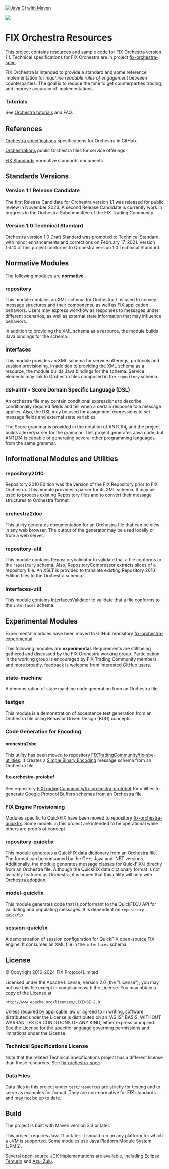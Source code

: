 [![Java CI with Maven](https://github.com/FIXTradingCommunity/fix-orchestra/actions/workflows/maven.yml/badge.svg)](https://github.com/FIXTradingCommunity/fix-orchestra/actions/workflows/maven.yml)

![](FIXorchestraLogo.png)

# FIX Orchestra Resources

This project contains resources and sample code for FIX Orchestra version 1.1. Technical specifications for FIX Orchestra are in project [fix-orchestra-spec](https://github.com/FIXTradingCommunity/fix-orchestra-spec).

FIX Orchestra is intended to provide a standard and some reference implementation for *machine readable rules of engagement* between counterparties. The goal is to reduce the time to get counterparties trading, and improve accuracy of implementations.

### Tutorials

See [Orchestra tutorials](https://github.com/FIXTradingCommunity/fix-orchestra/wiki) and FAQ.

## References

[Orchestra specifications](https://github.com/FIXTradingCommunity/fix-orchestra-spec) specifications for Orchestra in GitHub.

[Orchestrations](https://github.com/FIXTradingCommunity/orchestrations) public Orchestra files for service offerings

[FIX Standards](https://www.fixtrading.org/standards/) normative standards documents  

## Standards Versions

### Version 1.1 Release Candidate

The first Release Candidate for Orchestra version 1.1 was released for public review  in November 2023. A second Release Candidate is currently work in progress in the Orchestra Subcommittee of the FIX Trading Community.

### Version 1.0 Technical Standard

Orchestra version 1.0 Draft Standard was promoted to Technical Standard with minor enhancements and corrections on February 17, 2021. Version 1.6.10 of this project conforms to Orchestra version 1.0 Technical Standard.

## Normative Modules
The following modules are **normative**.

### repository
This module contains an XML schema for Orchestra. It is used to convey message structures and their components, as well as FIX application behaviors. Users may express workflow as responses to messages under different scenarios, as well as external state information that may influence behaviors.

In addition to providing the XML schema as a resource, the module builds Java bindings for the schema.

### interfaces

This module provides an XML schema for service offerings, protocols and session provisioning. In addition to providing the XML schema as a resource, the module builds Java bindings for the schema. Service elements may link to Orchestra files composed in the `repository` schema.

### dsl-antlr - Score Domain Specific Language (DSL)

An orchestra file may contain conditional expressions to describe conditionally required fields and tell when a certain response to a message applies. Also, the DSL may be used for assignment expressions to set message fields and external state variables.

The Score grammar is provided in the notation of ANTLR4, and the project builds a lexer/parser for the grammar. This project generates Java code, but ANTLR4 is capable of generating several other programming languages from the same grammar.

## Informational Modules and Utilities

### repository2010
Repository 2010 Edition was the version of the FIX Repository prior to FIX Orchestra. This module provides a parser for its XML schema. It may be used to process existing Repository files and to convert their message structures to Orchestra format.

### orchestra2doc
This utility generates documentation for an Orchestra file that can be view in any web browser. The output of the generator may be used locally or from a web server.

### repository-util

This module contains RepositoryValidator to validate that a file conforms to the `repository` schema. Also, RepositoryCompressor extracts slices of a repository file. An XSLT is provided to translate existing Repository 2010 Edition files to the Orchestra schema.

### interfaces-util

This module contains InterfacesValidator to validate that a file conforms to the `interfaces` schema.

## Experimental Modules

Experimental modules have been moved to GitHub repository [fix-orchestra-experimental](https://github.com/FIXTradingCommunity/fix-orchestra-experimental)

This following modules are **experimental**. Requirements are still being gathered and discussed by the FIX Orchestra working group. Participation in the working group is encouraged by FIX Trading Community members, and more broadly, feedback is welcome from interested GitHub users.

### state-machine
A demonstration of state machine code generation from an Orchestra file.

### testgen
This module is a demonstration of acceptance test generation from an Orchestra file using Behavior Driven Design (BDD) concepts.

### Code Generation for Encoding

#### orchestra2sbe

This utility has been moved to repository [FIXTradingCommunity/fix-sbe-utilities](https://github.com/FIXTradingCommunity/fix-sbe-utilities).
It creates a [Simple Binary Encoding](https://github.com/FIXTradingCommunity/fix-simple-binary-encoding) message schema from an Orchestra file.

#### fix-orchestra-protobuf
See repository [FIXTradingCommunity/fix-orchestra-protobuf](https://github.com/FIXTradingCommunity/fix-orchestra-protobuf) for utilities to generate
Google Protocol Buffers schemas from an Orchestra file.

### FIX Engine Provisioning

Modules specific to QuickFIX have been moved to repository [fix-orchestra-quickfix](https://github.com/FIXTradingCommunity/fix-orchestra-quickfix).
Some models in this project are intended to be operational while others are proofs of concept.

### repository-quickfix

This module generates a QuickFIX data dictionary from an Orchestra file. The format can be consumed by the C++, Java and .NET versions. Additionally, the module generates message classes for QuickFIX/J directly from an Orchestra file. Although the QuickFIX data dictionary format is not as richly featured as Orchestra, it is hoped that this utility will help with Orchestra adoption.

### model-quickfix
This module generates code that is conformant to the QuickFIX/J API for validating and populating messages. It is dependent on `repository-quickfix`.

### session-quickfix
A demonstration of session configuration for QuickFIX open-source FIX engine. It consumes an XML file in the `interfaces` schema.

## License
© Copyright 2016-2024 FIX Protocol Limited

Licensed under the Apache License, Version 2.0 (the "License");
you may not use this file except in compliance with the License.
You may obtain a copy of the License at

    http://www.apache.org/licenses/LICENSE-2.0

Unless required by applicable law or agreed to in writing, software
distributed under the License is distributed on an "AS IS" BASIS,
WITHOUT WARRANTIES OR CONDITIONS OF ANY KIND, either express or implied.
See the License for the specific language governing permissions and
limitations under the License.

### Technical Specifications License

Note that the related Technical Specifications project has a different license than these resources. See [fix-orchestra-spec](https://github.com/FIXTradingCommunity/fix-orchestra-spec/blob/master/LICENSE)


### Data Files
Data files in this project under `test/resources` are strictly for testing and to serve as examples for format. They are non-normative for FIX standards and may not be up to date.

## Build
The project is built with Maven version 3.3 or later.

This project requires Java 11 or later. It should run on any platform for which a JVM is supported. Some modules use Java Platform Module System (JPMS).

Several open-source JDK implementations are available, including [Eclipse Temurin](https://adoptium.net/) and [Azul Zulu](https://www.azul.com/downloads/?package=jdk).
